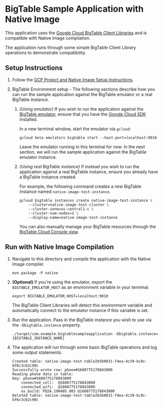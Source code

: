 # BigTable Sample Application with Native Image

This application uses the [Google Cloud BigTable Client Libraries](https://cloud.google.com/bigtable/docs/reference/libraries) and is compatible with Native Image compilation.

The application runs through some simple BigTable Client Library operations to demonstrate compatibility.

## Setup Instructions

1. Follow the [GCP Project and Native Image Setup Instructions](../../README.md).

2.  BigTable Environment setup -
    The following sections describe how you can run the sample application against the BigTable emulator or a real BigTable instance.
  
    1. *(Using emulator)* If you wish to run the application against the [BigTable emulator](https://cloud.google.com/bigtable/docs/emulator), ensure that you have the [Google Cloud SDK](https://cloud.google.com/sdk) installed.

       In a new terminal window, start the emulator via `gcloud`:
    
       ```
       gcloud beta emulators bigtable start --host-port=localhost:9010
       ```
   
       Leave the emulator running in this terminal for now.
       In the next section, we will run the sample application against the BigTable emulator instance.
    
    2. *(Using real BigTable instance)* If instead you wish to run the application against a real BigTable instance, ensure you already have a BigTable instance created.
    
       For example, the following command creates a new BigTable instance named `native-image-test-instance`.

       ```
       gcloud bigtable instances create native-image-test-instance \
           --cluster=native-image-test-cluster \
           --cluster-zone=us-central1-c \
           --cluster-num-nodes=1 \
           --display-name=native-image-test-instance
       ```
       
       You can also manually manage your BigTable resources through the [BigTable Cloud Console view](http://console.cloud.google.com/bigtable).
    
## Run with Native Image Compilation

1. Navigate to this directory and compile the application with the Native Image compiler.

    ```
    mvn package -P native
    ```

2. **(Optional)** If you're using the emulator, export the `BIGTABLE_EMULATOR_HOST` as an environment variable in your terminal.
   
    ```
    export BIGTABLE_EMULATOR_HOST=localhost:9010
    ``` 
   
    The BigTable Client Libraries will detect this environment variable and automatically connect to the emulator instance if this variable is set.
    
3. Run the application.
   Pass in the BigTable instance you wish to use via the `-Dbigtable.instance` property.
    
    ```
    ./target/com.example.bigtablesampleapplication -Dbigtable.instance={BIGTABLE_INSTANCE_NAME}
    ```

4. The application will run through some basic BigTable operations and log some output statements.

    ```
    Created table: native-image-test-table2b5b0031-f4ea-4c39-bc0c-bf6c3c62c90c
    Successfully wrote row: phone#1608775178843000
    Reading phone data in table: 
    Key: phone#1608775178843000
        connected_cell:  @1608775178843000
        connected_wifi:  @1608775178843000
        os_build: PQ2A.190405.003 @1608775178843000
    Deleted table: native-image-test-table2b5b0031-f4ea-4c39-bc0c-bf6c3c62c90c
    ```